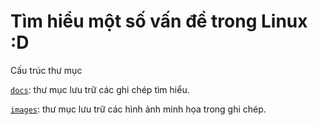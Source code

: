 # Tìm hiểu một số vấn đề trong Linux :D

Cấu trúc thư mục

[`docs`](./docs/): thư mục lưu trữ các ghi chép tìm hiểu.

[`images`](./images/): thư mục lưu trữ các hình ảnh minh họa trong ghi chép.